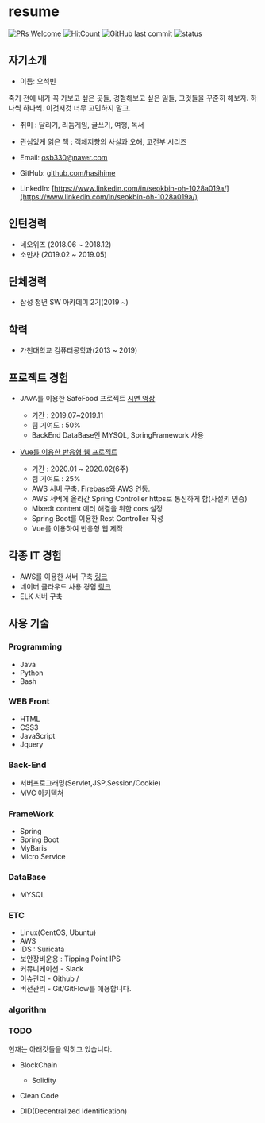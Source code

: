 # resume

[![PRs Welcome](https://img.shields.io/badge/PRs-welcome-brightgreen.svg?style=flat-square)](http://makeapullrequest.com) [![HitCount](http://hits.dwyl.io//hasihime/resume.svg)](http://hits.dwyl.io/hasihime/resume)
![GitHub last commit](https://img.shields.io/github/last-commit/hasihime/resume.svg)
![status](https://img.shields.io/badge/status-offer_welcome%20-brightgreen.svg)

## 자기소개 

- 이름: 오석빈 


죽기 전에 내가 꼭 가보고 싶은 곳들, 경험해보고 싶은 일들, 그것들을 꾸준히 해보자. 
하나씩 하나씩. 이것저것 너무 고민하지 말고. 
 
- 취미 : 달리기, 리듬게임, 글쓰기, 여행, 독서 
- 관심있게 읽은 책 : 객체지향의 사실과 오해, 고전부 시리즈

- Email: osb330@naver.com
- GitHub: [github.com/hasihime](https://github.com/hasihime)
- LinkedIn: [https://www.linkedin.com/in/seokbin-oh-1028a019a/](https://www.linkedin.com/in/seokbin-oh-1028a019a/)




## 인턴경력

- 네오위즈 (2018.06 ~ 2018.12) 
- 소만사 (2019.02 ~ 2019.05)

## 단체경력
- 삼성 청년 SW 아카데미 2기(2019 ~)

## 학력
- 가천대학교 컴퓨터공학과(2013 ~ 2019)

## 프로젝트 경험
- JAVA를 이용한 SafeFood 프로젝트 [시연 영상](https://www.youtube.com/watch?v=THgKJ4bbMeI)
  - 기간 : 2019.07~2019.11
  - 팀 기여도 : 50%
  - BackEnd DataBase인 MYSQL, SpringFramework 사용
  
 - [Vue를 이용한 반응형 웹 프로젝트](./project/02VueProject/VueProjectDoc.md)
    - 기간 : 2020.01 ~ 2020.02(6주)
    - 팀 기여도 : 25%
    - AWS 서버 구축. Firebase와 AWS 연동.
    - AWS 서버에 올라간 Spring Controller https로 통신하게 함(사설키 인증)
    - Mixedt content 에러 해결을 위한 cors 설정 
    - Spring Boot를 이용한 Rest Controller 작성
    - Vue를 이용하여 반응형 웹 제작 
 
 

## 각종 IT 경험
 - AWS를 이용한 서버 구축 [링크](https://github.com/hasihime/resume/blob/master/project/00.SimpleProject/01_aws/aws.md)
 - 네이버 클라우드 사용 경험 [링크](https://github.com/hasihime/Ncloud)
 - ELK 서버 구축

## 사용 기술
### Programming
- Java
- Python
- Bash

### WEB	Front	
  - HTML
  - CSS3
  - JavaScript
  - Jquery
  
### Back-End	
  - 서버프로그래밍(Servlet,JSP,Session/Cookie)
  - MVC 아키텍쳐

### FrameWork	
  - Spring
  - Spring Boot
  - MyBaris
  - Micro Service
  
### DataBase
  - MYSQL
  

### ETC
- Linux(CentOS, Ubuntu)
- AWS 
- IDS : Suricata
- 보안장비운용 : Tipping Point IPS 
- 커뮤니케이션 - Slack 
- 이슈관리 - Github / 
- 버전관리 - Git/GitFlow를 애용합니다.

### algorithm

### TODO
현재는 아래것들을 익히고 있습니다.
- BlockChain
  - Solidity
- Clean Code 

- DID(Decentralized Identification) 

